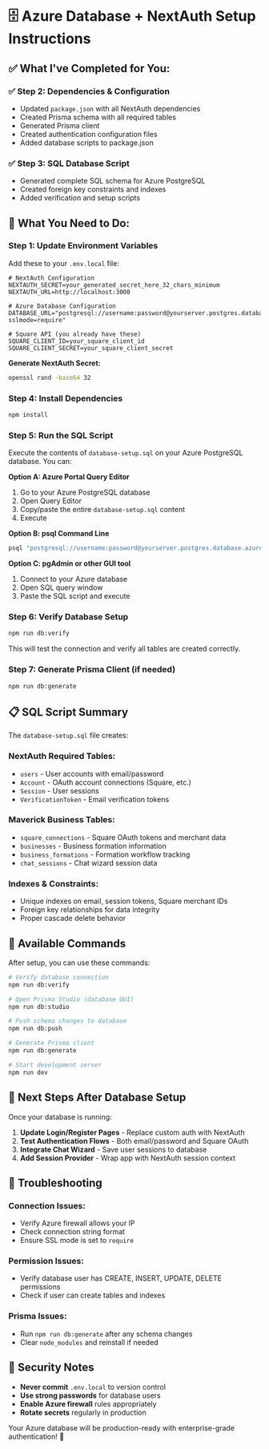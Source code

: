 # 🗄️ Azure Database + NextAuth Setup Instructions

## ✅ What I've Completed for You:

### **✅ Step 2: Dependencies & Configuration**
- Updated `package.json` with all NextAuth dependencies
- Created Prisma schema with all required tables
- Generated Prisma client
- Created authentication configuration files
- Added database scripts to package.json

### **✅ Step 3: SQL Database Script**
- Generated complete SQL schema for Azure PostgreSQL
- Created foreign key constraints and indexes
- Added verification and setup scripts

## 🚀 What You Need to Do:

### **Step 1: Update Environment Variables**
Add these to your `.env.local` file:

```env
# NextAuth Configuration
NEXTAUTH_SECRET=your_generated_secret_here_32_chars_minimum
NEXTAUTH_URL=http://localhost:3000

# Azure Database Configuration  
DATABASE_URL="postgresql://username:password@yourserver.postgres.database.azure.com:5432/yourdatabase?sslmode=require"

# Square API (you already have these)
SQUARE_CLIENT_ID=your_square_client_id
SQUARE_CLIENT_SECRET=your_square_client_secret
```

**Generate NextAuth Secret:**
```bash
openssl rand -base64 32
```

### **Step 4: Install Dependencies**
```bash
npm install
```

### **Step 5: Run the SQL Script**
Execute the contents of `database-setup.sql` on your Azure PostgreSQL database. You can:

**Option A: Azure Portal Query Editor**
1. Go to your Azure PostgreSQL database
2. Open Query Editor
3. Copy/paste the entire `database-setup.sql` content
4. Execute

**Option B: psql Command Line**
```bash
psql "postgresql://username:password@yourserver.postgres.database.azure.com:5432/yourdatabase?sslmode=require" -f database-setup.sql
```

**Option C: pgAdmin or other GUI tool**
1. Connect to your Azure database
2. Open SQL query window
3. Paste the SQL script and execute

### **Step 6: Verify Database Setup**
```bash
npm run db:verify
```

This will test the connection and verify all tables are created correctly.

### **Step 7: Generate Prisma Client (if needed)**
```bash
npm run db:generate
```

## 📋 SQL Script Summary

The `database-setup.sql` file creates:

### **NextAuth Required Tables:**
- `users` - User accounts with email/password
- `Account` - OAuth account connections (Square, etc.)
- `Session` - User sessions
- `VerificationToken` - Email verification tokens

### **Maverick Business Tables:**
- `square_connections` - Square OAuth tokens and merchant data
- `businesses` - Business formation information
- `business_formations` - Formation workflow tracking
- `chat_sessions` - Chat wizard session data

### **Indexes & Constraints:**
- Unique indexes on email, session tokens, Square merchant IDs
- Foreign key relationships for data integrity
- Proper cascade delete behavior

## 🔧 Available Commands

After setup, you can use these commands:

```bash
# Verify database connection
npm run db:verify

# Open Prisma Studio (database GUI)
npm run db:studio

# Push schema changes to database
npm run db:push

# Generate Prisma client
npm run db:generate

# Start development server
npm run dev
```

## 🎯 Next Steps After Database Setup

Once your database is running:

1. **Update Login/Register Pages** - Replace custom auth with NextAuth
2. **Test Authentication Flows** - Both email/password and Square OAuth
3. **Integrate Chat Wizard** - Save user sessions to database
4. **Add Session Provider** - Wrap app with NextAuth session context

## 🚨 Troubleshooting

### **Connection Issues:**
- Verify Azure firewall allows your IP
- Check connection string format
- Ensure SSL mode is set to `require`

### **Permission Issues:**
- Verify database user has CREATE, INSERT, UPDATE, DELETE permissions
- Check if user can create tables and indexes

### **Prisma Issues:**
- Run `npm run db:generate` after any schema changes
- Clear `node_modules` and reinstall if needed

## 🔐 Security Notes

- **Never commit** `.env.local` to version control
- **Use strong passwords** for database users
- **Enable Azure firewall** rules appropriately
- **Rotate secrets** regularly in production

Your Azure database will be production-ready with enterprise-grade authentication! 🚀